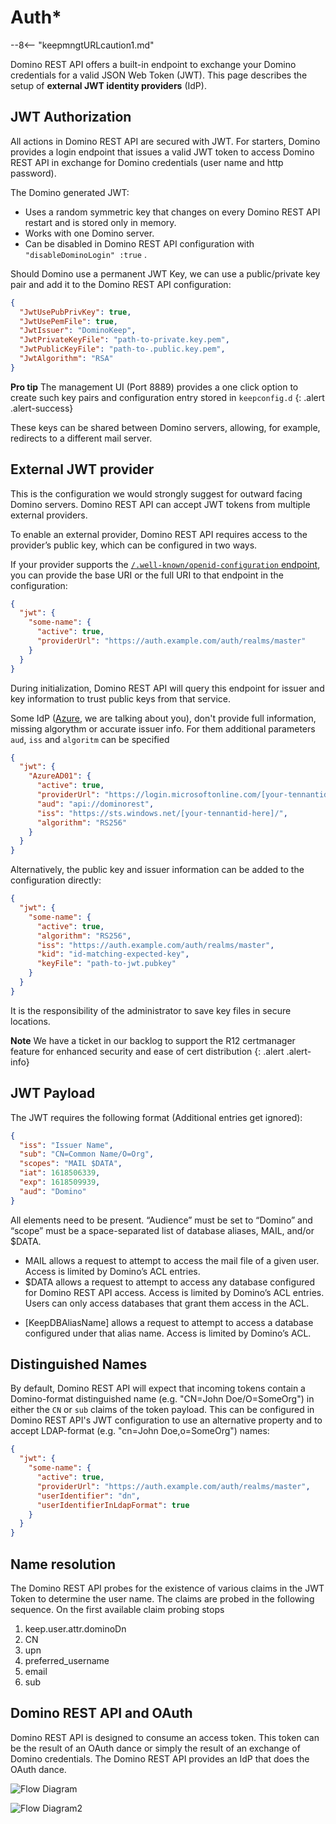 # Auth\*

--8<-- "keepmngtURLcaution1.md"

Domino REST API offers a built-in endpoint to exchange your Domino credentials for a valid JSON Web Token (JWT). This page describes the setup of **external JWT identity providers** (IdP).

## JWT Authorization

All actions in Domino REST API are secured with JWT. For starters, Domino provides a login endpoint that issues a valid JWT token to access Domino REST API in exchange for Domino credentials (user name and http password).

The Domino generated JWT:

- Uses a random symmetric key that changes on every Domino REST API restart and is stored only in memory.
- Works with one Domino server.
- Can be disabled in Domino REST API configuration with `"disableDominoLogin" :true` .

Should Domino use a permanent JWT Key, we can use a public/private key pair and add it to the Domino REST API configuration:

```json
{
  "JwtUsePubPrivKey": true,
  "JwtUsePemFile": true,
  "JwtIssuer": "DominoKeep",
  "JwtPrivateKeyFile": "path-to-private.key.pem",
  "JwtPublicKeyFile": "path-to-.public.key.pem",
  "JwtAlgorithm": "RSA"
}
```

**Pro tip** The management UI (Port 8889) provides a one click option to create such key pairs and configuration entry stored in `keepconfig.d`
{: .alert .alert-success}

These keys can be shared between Domino servers, allowing, for example, redirects to a different mail server.

## External JWT provider

This is the configuration we would strongly suggest for outward facing Domino servers. Domino REST API can accept JWT tokens from multiple external providers.

To enable an external provider, Domino REST API requires access to the provider’s public key, which can be configured in two ways.

If your provider supports the [`/.well-known/openid-configuration` endpoint](https://ldapwiki.com/wiki/Openid-configuration), you can provide the base URI or the full URI to that endpoint in the configuration:

```json
{
  "jwt": {
    "some-name": {
      "active": true,
      "providerUrl": "https://auth.example.com/auth/realms/master"
    }
  }
}
```

During initialization, Domino REST API will query this endpoint for issuer and key information to trust public keys from that service.

Some IdP ([Azure](../../howto/IdP/configuringAD.md), we are talking about you), don't provide full information, missing algorythm or accurate issuer info.
For them additional parameters `aud`, `iss` and `algoritm` can be specified

```json
{
  "jwt": {
    "AzureAD01": {
      "active": true,
      "providerUrl": "https://login.microsoftonline.com/[your-tennantid-here]/v2.0/.well-known/openid-configuration",
      "aud": "api://dominorest",
      "iss": "https://sts.windows.net/[your-tennantid-here]/",
      "algorithm": "RS256"
    }
  }
}
```

Alternatively, the public key and issuer information can be added to the configuration directly:

```json
{
  "jwt": {
    "some-name": {
      "active": true,
      "algorithm": "RS256",
      "iss": "https://auth.example.com/auth/realms/master",
      "kid": "id-matching-expected-key",
      "keyFile": "path-to-jwt.pubkey"
    }
  }
}
```

It is the responsibility of the administrator to save key files in secure locations.

**Note** We have a ticket in our backlog to support the R12 certmanager feature for enhanced security and ease of cert distribution
{: .alert .alert-info}

## JWT Payload

The JWT requires the following format (Additional entries get ignored):

```json
{
  "iss": "Issuer Name",
  "sub": "CN=Common Name/O=Org",
  "scopes": "MAIL $DATA",
  "iat": 1618506339,
  "exp": 1618509939,
  "aud": "Domino"
}
```

All elements need to be present. “Audience” must be set to “Domino” and “scope” must be a space-separated list of database aliases, MAIL, and/or $DATA.

- MAIL allows a request to attempt to access the mail file of a given user. Access is limited by Domino’s ACL entries.
- $DATA allows a request to attempt to access any database configured for Domino REST API access. Access is limited by Domino’s ACL entries. Users can only access databases that grant them access in the ACL.
<!-- - $DECRYPT (WIP) Allow to decrypt documents secured with encryption. Without that parameter no access to an ID in the ID vault is attempted. -->
- [KeepDBAliasName] allows a request to attempt to access a database configured under that alias name. Access is limited by Domino’s ACL.

## Distinguished Names

By default, Domino REST API will expect that incoming tokens contain a Domino-format distinguished name (e.g. "CN=John Doe/O=SomeOrg") in either the `CN` or `sub` claims of the token payload. This can be configured in Domino REST API's JWT configuration to use an alternative property and to accept LDAP-format (e.g. "cn=John Doe,o=SomeOrg") names:

```json
{
  "jwt": {
    "some-name": {
      "active": true,
      "providerUrl": "https://auth.example.com/auth/realms/master",
      "userIdentifier": "dn",
      "userIdentifierInLdapFormat": true
    }
  }
}
```

## Name resolution

The Domino REST API probes for the existence of various claims in the JWT Token to determine the user name. The claims are probed in the following sequence. On the first available claim probing stops

1. keep.user.attr.dominoDn
1. CN
1. upn
1. preferred_username
1. email
1. sub

## Domino REST API and OAuth

Domino REST API is designed to consume an access token. This token can be the result of an OAuth dance or simply the result of an exchange of Domino credentials. The Domino REST API provides an IdP that does the OAuth dance.

![Flow Diagram](../../assets/images/WebAuth.png)

![Flow Diagram2](../../assets/images/FlowDiagramKeep.png)
